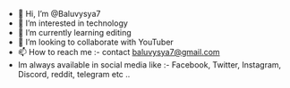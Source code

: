 - 👋 Hi, I’m @Baluvysya7
- 👀 I’m interested in technology 
- 🌱 I’m currently learning editing 
- 💞️ I’m looking to collaborate with YouTuber
- 📫 How to reach me :- contact baluvysya7@gmail.com
- Im always available in social media like :- Facebook, Twitter, Instagram, Discord, reddit, telegram etc ..
<!---
Baluvysya7/Baluvysya7 is a ✨ special ✨ repository because its `README.md` (this file) appears on your GitHub profile.
You can click the Preview link to take a look at your changes.
--->
